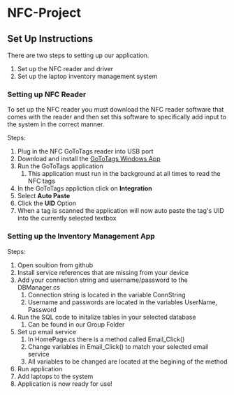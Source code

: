 # NFC-Project

## Set Up Instructions

There are two steps to setting up our application.
  1. Set up the NFC reader and driver
  2. Set up the laptop inventory management system

### Setting up NFC Reader

To set up the NFC reader you must download the NFC reader software that comes with the reader and then set this software to specifically add input to the system in the correct manner.

Steps:

  1. Plug in the NFC GoToTags reader into USB port
  2. Download and install the [GoToTags Windows App](https://gototags.com/windows-app/#toggle-id-1)
  3. Run the GoToTags application
      1. This application must run in the background at all times to read the NFC tags
  4. In the GoToTags appliction click on **Integration**
  5. Select **Auto Paste**
  6. Click the **UID** Option
  7. When a tag is scanned the application will now auto paste the tag's UID into the currently selected textbox
  
### Setting up the Inventory Management App
  
Steps:

  1. Open soultion from github
  2. Install service references that are missing from your device
  3. Add your connection string and username/password to the DBManager.cs
     1. Connection string is located in the variable ConnString
     2. Username and passwords are located in the variables UserName, Password
  4. Run the SQL code to initalize tables in your selected database
     1. Can be found in our Group Folder
  5. Set up email service
     1. In HomePage.cs there is a method called Email_Click()
     2. Change variables in Email_Click() to match your selected email service
     3. All variables to be changed are located at the begining of the method
  6. Run application
  7. Add laptops to the system
  8. Application is now ready for use!
     
     
  

